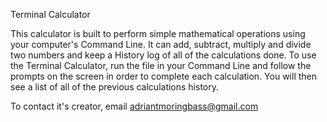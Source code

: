 Terminal Calculator

This calculator is built to perform simple mathematical operations using your computer's Command Line. It can add, subtract, multiply and divide two numbers and keep a History log of all of the calculations done. 
To use the Terminal Calculator, run the file in your Command Line and follow the prompts on the screen in order to complete each calculation.  You will then see a list of all of the previous calculations history.

To contact it's creator, email adriantmoringbass@gmail.com

